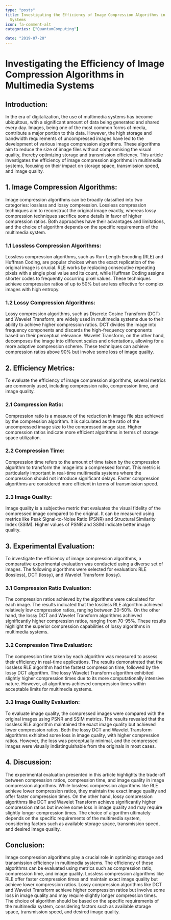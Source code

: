 ```yaml
---
type: "posts"
title: Investigating the Efficiency of Image Compression Algorithms in Multimedia
  Systems
icon: fa-comment-alt
categories: ["QuantumComputing"]

date: "2019-07-20"
---
```




# Investigating the Efficiency of Image Compression Algorithms in Multimedia Systems

## Introduction:
In the era of digitalization, the use of multimedia systems has become ubiquitous, with a significant amount of data being generated and shared every day. Images, being one of the most common forms of media, contribute a major portion to this data. However, the high storage and bandwidth requirements of uncompressed images have led to the development of various image compression algorithms. These algorithms aim to reduce the size of image files without compromising the visual quality, thereby optimizing storage and transmission efficiency. This article investigates the efficiency of image compression algorithms in multimedia systems, focusing on their impact on storage space, transmission speed, and image quality.

## 1. Image Compression Algorithms:
Image compression algorithms can be broadly classified into two categories: lossless and lossy compression. Lossless compression techniques aim to reconstruct the original image exactly, whereas lossy compression techniques sacrifice some details in favor of higher compression ratios. Both approaches have their advantages and limitations, and the choice of algorithm depends on the specific requirements of the multimedia system.

### 1.1 Lossless Compression Algorithms:
Lossless compression algorithms, such as Run-Length Encoding (RLE) and Huffman Coding, are popular choices when the exact replication of the original image is crucial. RLE works by replacing consecutive repeating pixels with a single pixel value and its count, while Huffman Coding assigns shorter codes to frequently occurring pixel values. These techniques achieve compression ratios of up to 50% but are less effective for complex images with high entropy.

### 1.2 Lossy Compression Algorithms:
Lossy compression algorithms, such as Discrete Cosine Transform (DCT) and Wavelet Transform, are widely used in multimedia systems due to their ability to achieve higher compression ratios. DCT divides the image into frequency components and discards the high-frequency components based on their perceptual relevance. Wavelet Transform, on the other hand, decomposes the image into different scales and orientations, allowing for a more adaptive compression scheme. These techniques can achieve compression ratios above 90% but involve some loss of image quality.

## 2. Efficiency Metrics:
To evaluate the efficiency of image compression algorithms, several metrics are commonly used, including compression ratio, compression time, and image quality.

### 2.1 Compression Ratio:
Compression ratio is a measure of the reduction in image file size achieved by the compression algorithm. It is calculated as the ratio of the uncompressed image size to the compressed image size. Higher compression ratios indicate more efficient algorithms in terms of storage space utilization.

### 2.2 Compression Time:
Compression time refers to the amount of time taken by the compression algorithm to transform the image into a compressed format. This metric is particularly important in real-time multimedia systems where the compression should not introduce significant delays. Faster compression algorithms are considered more efficient in terms of transmission speed.

### 2.3 Image Quality:
Image quality is a subjective metric that evaluates the visual fidelity of the compressed image compared to the original. It can be measured using metrics like Peak Signal-to-Noise Ratio (PSNR) and Structural Similarity Index (SSIM). Higher values of PSNR and SSIM indicate better image quality.

## 3. Experimental Evaluation:
To investigate the efficiency of image compression algorithms, a comparative experimental evaluation was conducted using a diverse set of images. The following algorithms were selected for evaluation: RLE (lossless), DCT (lossy), and Wavelet Transform (lossy).

### 3.1 Compression Ratio Evaluation:
The compression ratios achieved by the algorithms were calculated for each image. The results indicated that the lossless RLE algorithm achieved relatively low compression ratios, ranging between 20-50%. On the other hand, the lossy DCT and Wavelet Transform algorithms achieved significantly higher compression ratios, ranging from 70-95%. These results highlight the superior compression capabilities of lossy algorithms in multimedia systems.

### 3.2 Compression Time Evaluation:
The compression time taken by each algorithm was measured to assess their efficiency in real-time applications. The results demonstrated that the lossless RLE algorithm had the fastest compression time, followed by the lossy DCT algorithm. The lossy Wavelet Transform algorithm exhibited slightly higher compression times due to its more computationally intensive nature. However, all algorithms achieved compression times within acceptable limits for multimedia systems.

### 3.3 Image Quality Evaluation:
To evaluate image quality, the compressed images were compared with the original images using PSNR and SSIM metrics. The results revealed that the lossless RLE algorithm maintained the exact image quality but achieved lower compression ratios. Both the lossy DCT and Wavelet Transform algorithms exhibited some loss in image quality, with higher compression ratios. However, the loss was perceptually minimal, and the compressed images were visually indistinguishable from the originals in most cases.

## 4. Discussion:
The experimental evaluation presented in this article highlights the trade-off between compression ratios, compression time, and image quality in image compression algorithms. While lossless compression algorithms like RLE achieve lower compression ratios, they maintain the exact image quality and offer faster compression times. On the other hand, lossy compression algorithms like DCT and Wavelet Transform achieve significantly higher compression ratios but involve some loss in image quality and may require slightly longer compression times. The choice of algorithm ultimately depends on the specific requirements of the multimedia system, considering factors such as available storage space, transmission speed, and desired image quality.

## Conclusion:
Image compression algorithms play a crucial role in optimizing storage and transmission efficiency in multimedia systems. The efficiency of these algorithms can be evaluated using metrics such as compression ratio, compression time, and image quality. Lossless compression algorithms like RLE offer faster compression times and maintain exact image quality but achieve lower compression ratios. Lossy compression algorithms like DCT and Wavelet Transform achieve higher compression ratios but involve some loss in image quality and may require slightly longer compression times. The choice of algorithm should be based on the specific requirements of the multimedia system, considering factors such as available storage space, transmission speed, and desired image quality.